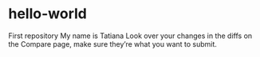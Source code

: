 # hello-world
First repository
My name is Tatiana
Look over your changes in the diffs on the Compare page, make sure they’re what you want to submit.
